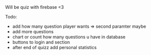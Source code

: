 Will be quiz with firebase <3

Todo:

- add how many question player wants => second paramter maybe
- add more questions
- chart or count how many questions u have in database
- buttons to login and section
- after end of quizz add personal statistics
